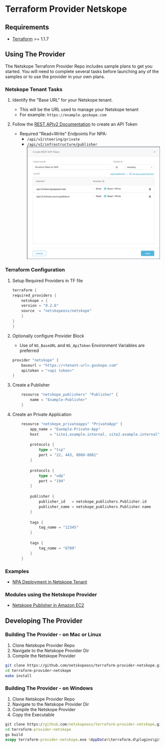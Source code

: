 # Terraform Provider Netskope




## Requirements

-	[Terraform](https://www.terraform.io/downloads.html) >= 1.1.7




## Using  The Provider
The Netskope Terraform Provider Repo includes sample plans to get you started. You will need to complete several tasks before launching any of the samples or to use the provider in your own plans.

### Netskope Tenant Tasks

1. Identify the "Base URL" for your Netskope tenant.
    - This will be the URL used to manage your Netskope tenant 
    - For example: `https://example.goskope.com`

1. Follow the [REST APIv2 Documentation](https://docs.netskope.com/en/rest-api-v2-overview-312207.html) to create an API Token
    - Required "Read+Write" Endpoints For NPA:
        - `/api/v2/steering/private`
        - `/api/v2/infrastructure/publisher`
    ![API Token](images/npa_api_token.png)


### Terraform Configuration

1. Setup Required Providers in TF file
    ```go
    terraform {
    required_providers {
        netskope = {
        version = "0.2.6"
        source  = "netskopeoss/netskope"
        }
    }
    }
    ```

1. Optionally configure Provider Block
    - Use of `NS_BaseURL` and `NS_ApiToken` Environment Variables are preferred
    ```go
    provider "netskope" {
        baseurl = "https://<tenant-url>.goskope.com"
        apitoken = "<api token>"
    }
    ```

1. Create a Publisher
    ```go
        resource "netskope_publishers" "Publisher" {
            name = "Example-Publisher"
        }
    ```

1. Create an Private Application
    ```go
        resource "netskope_privateapps" "PrivateApp" {
            app_name = "Eaxmple-Private-App"
            host     = "site1.example.internal, site2.example.internal"

            protocols {
                type = "tcp"
                port = "22, 443, 8080-8081"
            }

            protocols {
                type = "udp"
                port = "194"
            }

            publisher {
                publisher_id   = netskope_publishers.Publisher.id
                publisher_name = netskope_publishers.Publisher.name
            }

            tags {
                tag_name = "12345"
            }

            tags {
                tag_name = "6789"
            }
        }
    ```



### Examples
 - [NPA Deployment in Netskope Tenant](./examples/npa/README.md)


### Modules using the Netskope Provider

- [Netskope Publisher in Amazon EC2](https://github.com/netskopeoss/terraform-netskope-publisher-aws)



## Developing The Provider

### Building The Provider - on Mac or Linux

1. Clone Netskope Provider Repo
1. Navigate to the Netskope Provider Dir
1. Compile the Netskope Provider

```sh
git clone https://github.com/netskopeoss/terraform-provider-netskope.git
cd terraform-provider-netskope
make install
```

### Building The Provider - on Windows

1. Clone Netskope Provider Repo
1. Navigate to the Netskope Provider Dir
1. Compile the Netskope Provider
1. Copy the Executable

```cmd
git clone https://github.com/netskopeoss/terraform-provider-netskope.git
cd terraform-provider-netskope
go build
xcopy terraform-provider-netskope.exe %AppData%\terraform.d\plugins\github.com\netskopeoss\netskope\0.2.1\windows_386\ /Y
```


